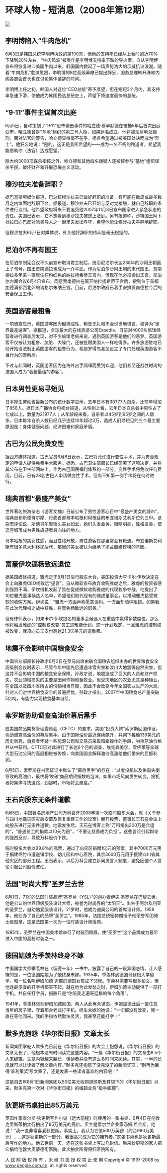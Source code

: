 # 环球人物 - 短消息（2008年第12期）

![](../../../page/1121/2008-06/16/40/2008061640_brief.jpg)

## 李明博陷入“牛肉危机”
6月3日是韩国总统李明博执政的第100天，但他的支持率已经从上台时的近70%下降到20%左右。“牛肉风波”被看作是李明博支持率下跌的导火索。自从李明博宣布将恢复进口美国牛肉以来，韩国国内掀起了一场声势浩大的示威抗议浪潮。随着“牛肉危机”愈演愈烈，李明博的8位高级幕僚已提出辞呈，国务总理韩升洙和内阁各部会首长也在讨论集体请辞的时间。

李明博上任之初，韩国人对这位“CEO总统”寄予厚望，但在短短3个月内，其支持率急速下滑，使他成为韩国民选总统史上，声望下降速度最快的总统。

## “9·11”事件主谋首次出庭
6月5日，自称策划了“9·11”恐怖袭击事件的哈立德·穆罕默德在被捕5年后首次出庭受审。哈立德曾是“基地”组织的第三号人物，如果罪名成立，他将被法庭判处极刑。面对法官的警告，哈立德显得毫不在乎，扬言希望通过被美国处决而成为“烈士”。他狂妄地说：“是的，这正是我所希望的——成为一名不朽的殉道者，希望我能借助你（法官）达成愿望。”

除大约3000项谋杀指控之外，哈立德和其他四名嫌疑人还被控参与“基地”组织谋杀平民、破坏财产和开展恐怖主义活动。

## 穆沙拉夫准备辞职？
据巴基斯坦媒体报道，巴总统穆沙拉夫已做好辞职的准备，有可能在数周或最多数月之内体面地辞职下台。据报道，穆沙拉夫已开始与反对党接触，就自己辞职的条件进行谈判。他希望政府将来不要追究他2007年11月3日宣布国家进入紧急状态的责任。美国已表示，它不想看到穆沙拉夫被送上法庭。另有报道称，沙特国王阿卜杜拉已向巴反对派领导人之一谢里夫发出呼吁，希望他能让穆沙拉夫平静地辞职。

但穆沙拉夫6月7日对媒体说，有关他将辞职的传闻是毫无根据的。

## 尼泊尔不再有国王
在尼泊尔制宪会议不久前宣布取消君主制后，统治尼泊尔长达238年的沙阿王朝画上了句号，国王贾南德拉也成为一介平民。作为尼泊尔沙阿王朝的末代国王，贾南德拉多年来一直居住在粉红色的纳拉扬希蒂王宫内，但现在他必须搬出王宫。尼泊尔内阁会议6月4日宣布，同意贾南德拉在离开纳拉扬希蒂王宫后，搬到位于首都加德满都西北郊的讷格尔朱纳王宫。目前，尼泊尔政府已着手安排贾南德拉今后的安全保卫工作。

## 英国游客最粗鲁
一项调查显示，英国游客因为酗酒成性、粗鲁无礼和不会说当地语言，被评为“世界最差游客”。据报道，全球最大的在线旅游公司Expedia，日前对4000名旅馆经营者进行调查后发现，对不少旅馆老板来说，遇到英国游客是他们的恶梦。英国游客不仅被认为粗鲁、肮脏、大嗓门，还被批跟美国人一样吃得多。许多旅游胜地已经开始设法制止英国游客的粗鲁行为，希腊罗得岛甚至设立了专门处理英国游客不当行为的警察局。

不过与此同时，英国游客因为在海外出手阔绰而受到欢迎，他们甚至还战胜时尚的法国人成为“着装最佳的游客”。

## 日本男性更易寻短见
日本厚生劳动省最新公布的统计数字显示，去年日本有30777人自杀，比前年增加了856人。据日本广播协会电视台报道，从性别上看，去年日本自杀者中男性占了七成以上，数量为21977人；从年龄段来看，自杀者以45岁到65岁之间的人居多。日本每年自杀人数已经几乎连续10年超过3万，造成人们寻短见的三个最主要原因是：身体健康问题、经济困难和家庭矛盾。

## 古巴为公民免费变性
据西方媒体报道，古巴官员6月6日表示，古巴将允许进行变性手术，并为符合规定的申请人提供免费手术服务。据悉，古巴卫生部部长已经签署了这项决定，并将其公布在卫生部网站上。作为古巴国民福利体系的一部分，变性手术将免收任何费用。目前，已有28名古巴人申请做变性手术，但尚不知第一例手术将在何时进行。

## 瑞典首都“最盛产美女”
世界著名旅游杂志《游客文摘》日前公布了男性游客心目中“最盛产美女的城市”，瑞典首都斯德哥尔摩、丹麦首都哥本哈根和阿根廷的布宜诺斯艾利斯位列三甲。该杂志评论说，斯德哥尔摩街头美女如云，她们头发金黄，眼睛明亮，性格友善，使这座城市成为男性旅游者最向往的地方。

哥本哈根的美女性感，而且性格开放，男性游客在那里常会有艳遇。布宜诺斯艾利斯有很多意大利移民后代，那里的美女被认为继承了米兰超级模特的基因。

## 富豪伊坎逼杨致远退位
据美国媒体报道，雅虎定于8月1日举行股东大会，美国投资大亨卡尔·伊坎决定在会上向雅虎CEO杨致远“逼宫”。自从微软宣布放弃收购雅虎之后，雅虎的投资者感到强烈不满，伊坎借机发起了旨在促成微软收购雅虎的代理权争夺战。他提出了10位雅虎董事候选人名单，希望他们取代现有的雅虎董事会，以推动雅虎接受微软的收购方案。伊坎说：“雅虎一方面声称愿意谈判，一方面却暗中阻挠。如果我在此次代理权之战中获胜，将罢免杨致远的职务。”

但有律师表示，如果卡尔·伊坎提名的董事会候选人在重选中赢得多数席位，那么他将触发雅虎的“控制权改变”员工遣散费计划。这一计划规定，一旦雅虎的控制权被改变，就须向员工支付高达21.3亿美元的遣散费。

## 地震不会影响中国粮食安全
中国农业部部长孙政才6月3日在罗马出席由联合国粮农组织主办的世界粮食安全高级别会议时表示，尽管今年中国先后遭遇冰雪灾害和汶川大地震等自然灾害，但这并不会影响中国的粮食安全保障。孙政才说，地震造成了巨大的人员和财产损失，农业领域损失的主要是田间作物和畜牧业。但受灾地区的农业尤其是种植业，在全国以及四川省所占的份额相当有限，因此不会改变今年全国农业生产的大局。针对人们对世界粮食安全的普遍担忧，孙政才指出，2007年中国粮食总产量突破5亿吨，有能力实现粮食基本自给。

## 索罗斯协助调查高油价幕后黑手
应美国商品期货管理委员会（CFTC）的要求，美国“投资大鳄”索罗斯回国作证，协助调查高油价的幕后黑手。由于国际油价最近连续飙升，并创下每桶139美元的历史新高，消费者怀疑一些能源公司和交易员采取暗箱操作的手段，哄抬原油价格并从中获利。CFTC已对此进行了长达6个月的调查，埃克森美孚、雪佛莱等全球大型石油公司的高层相继被传唤，向美国国会解释油价高涨给他们带来的巨额利润。

6月5日，索罗斯在书面证词中默认了“幕后黑手”的存在：“过度投机以及供需失衡导致的高油价，最终将‘吹破’商品期货指数的泡沫。如果市场风向发生转变，投机者将集体寻找退路，到那时，市场将会崩盘。”

## 王石向股东无条件道歉
6月5日，中国著名房地产公司万科召开2008年第一次临时股东大会，就《关于参与四川地震灾区灾后安置及恢复重建工作的议案》展开投票，董事长王石在会议上向股东进行无条件道歉。地震发生后，王石在博客上称“万科捐出200万是合适的”，“普通员工的捐款以10元为限”，“不要让慈善成为负担”。这些言论引起舆论的强烈反对，导致万科股价下跌。

临时股东大会以99.8%的高票，通过了向灾区捐赠1亿元的预案，其中7000万元用于捐建绵竹市遵道镇学校、幼儿园和中心医院，其余3000万元用于援建四川省其他灾区的部分工程。王石表示，以后万科会建立新闻发言人制度，避免因他个人言论引起公司股价波动。

## 法国“时尚大鳄”圣罗兰去世
6月1日，71岁的法国时装品牌“圣罗兰（YSL）”的创办者伊夫·圣罗兰在巴黎去世。他是公认的世界顶级服装设计大师，被誉为时尚界的“太阳王”。出生于阿尔及利亚的圣罗兰，自幼酷爱服装设计。21岁时，他成为迪奥公司的首席设计师。1958年，他创办了自己的品牌“圣罗兰”。1985年，法国总统密特朗授予他荣誉军团骑士级勋章，这是法国第一次为一位时装设计师授勋。

1985年，圣罗兰在中国美术馆举行了时装回顾展，使“圣罗兰”这个品牌成为最早进入中国的高档时装之一。

## 德国姑娘为季羡林终身不嫁
中国国学大师季羡林在《留德十年》一书中，披露了自己的一段异国恋情。让人感慨的是，一位德国姑娘为了他终身未嫁。1935年，季羡林到德国哥廷根大学留学，和一位名叫伊姆加德·迈耶的德国女孩成了邻居。季羡林需要写很多论文，但他连最便宜的打字机都买不起。就在他为此发愁之时，伊姆加德主动提供了一部打字机，并自任打字员，报酬只是“你陪我走遍哥廷根的每个角落”。

1941年，季羡林告别伊姆加德回国，两人从此再未谋面。伊姆加德此后一直住在当年的房子里，守着那台老式打字机。终生未嫁的她说：“一切都没有改变，我一直在等他回来。我的手指依然勤快灵活，我甚至还能打字！”

## 默多克抱怨《华尔街日报》文章太长
新闻集团掌舵人默多克日前在《华尔街日报》的大会上抱怨说，《华尔街日报》的文章太长了，他根本没有时间读完这些内容。“一篇《华尔街日报》的文章由8.5个人来编辑，文章内容越来越长，但读者并没有这么多时间来阅读。其实，一半的长度就可以让读者了解文章内容。”默多克还抱怨了没完没了的新闻奖项：“别再为赢得‘普利策奖’写文章了，还是发表一些读者喜欢的内容吧！”

这是自去年8月1日新闻集团以50亿美元收购道琼斯及其旗下的《华尔街日报》以来，默多克第一次对《华尔街日报》的编辑业务“指手画脚”。

## 狄更斯书桌拍出85万美元
英国作家查尔斯·狄更斯写作小说《远大前程》时使用的一张书桌，6月4日在伦敦克里斯蒂拍卖行拍出了85万美元的高价。买主是爱尔兰企业家汤姆·希金斯。他说：“我一直非常喜爱狄更斯。事实上，我认为它值500万英镑（约合980万美元）……这是狄更斯的一部分，我很高兴成为它的拥有者。”这张书桌也是狄更斯最后写作的地方。他去世前一天，还在这张书桌上写过几封信。后来狄更斯的家人把它捐给伦敦大奥蒙德街医院。此次拍卖所得将归医院所有。

人 民 网 版 权 所 有 ，未 经 书 面 授 权 禁 止 使 用 Copyright © 1997-2008 by www.people.com.cn. all rights reserved
<!-- tcd_original_link http://paper.people.com.cn/hqrw/html/2008-06/16/content_51649.htm -->
